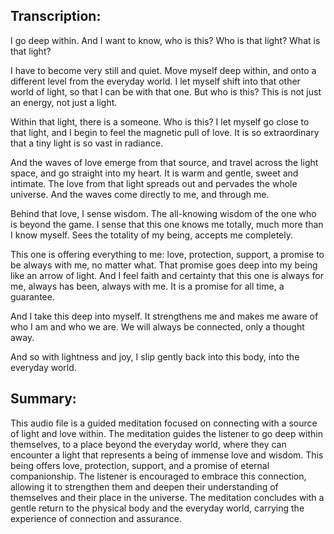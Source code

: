 ## Transcription:

I go deep within.
And I want to know, who is this?
Who is that light?
What is that light?

I have to become very still and quiet.
Move myself deep within, and onto a different level from the everyday world.
I let myself shift into that other world of light, so that I can be with that one.
But who is this?
This is not just an energy, not just a light.

Within that light, there is a someone.
Who is this?
I let myself go close to that light, and I begin to feel the magnetic pull of love.
It is so extraordinary that a tiny light is so vast in radiance.

And the waves of love emerge from that source, and travel across the light space, and go straight into my heart.
It is warm and gentle, sweet and intimate.
The love from that light spreads out and pervades the whole universe.
And the waves come directly to me, and through me.

Behind that love, I sense wisdom.
The all-knowing wisdom of the one who is beyond the game.
I sense that this one knows me totally, much more than I know myself.
Sees the totality of my being, accepts me completely.

This one is offering everything to me: love, protection, support, a promise to be always with me, no matter what.
That promise goes deep into my being like an arrow of light.
And I feel faith and certainty that this one is always for me, always has been, always with me.
It is a promise for all time, a guarantee.

And I take this deep into myself.
It strengthens me and makes me aware of who I am and who we are.
We will always be connected, only a thought away.

And so with lightness and joy, I slip gently back into this body, into the everyday world.

## Summary:

This audio file is a guided meditation focused on connecting with a source of light and love within. The meditation guides the listener to go deep within themselves, to a place beyond the everyday world, where they can encounter a light that represents a being of immense love and wisdom. This being offers love, protection, support, and a promise of eternal companionship. The listener is encouraged to embrace this connection, allowing it to strengthen them and deepen their understanding of themselves and their place in the universe. The meditation concludes with a gentle return to the physical body and the everyday world, carrying the experience of connection and assurance.

